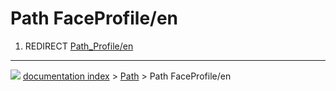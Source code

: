 # Path FaceProfile/en
1.  REDIRECT [Path_Profile/en](Path_Profile/en.md)



---
![](images/Button_right.svg) [documentation index](../README.md) > [Path](Path_Workbench.md) > Path FaceProfile/en
